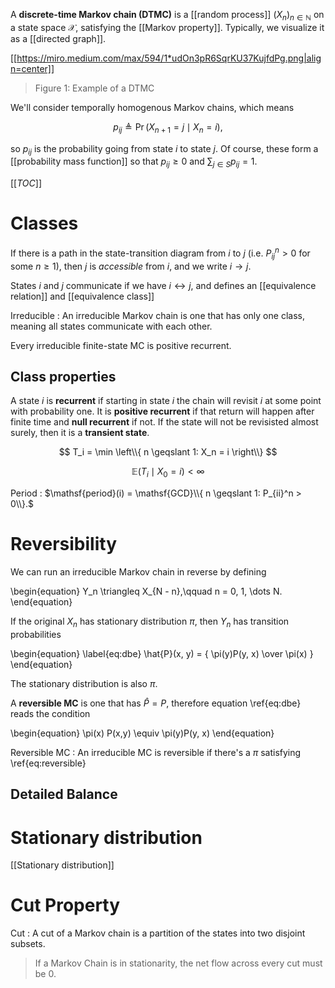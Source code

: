 A **discrete-time Markov chain (DTMC)** is a [[random process]] $(X_n)_{n \in \mathbb{N}}$ on a state space $\mathcal{X}$, satisfying the [[Markov property]]. Typically, we visualize it as a [[directed graph]].

[[https://miro.medium.com/max/594/1*udOn3pR6SqrKU37KujfdPg.png|align=center]]

> Figure 1: Example of a DTMC

We'll consider temporally homogenous Markov chains, which means

$$
p_{ij} \triangleq \Pr(X_{n+1} = j \mid X_n = i), \tag{Transition Probability Matrix}
$$

so $p_{ij}$ is the probability going from state $i$ to state $j$. Of course, these form a [[probability mass function]] so that $p_{ij} \geqslant 0$ and $\sum_{j \in S} p_{ij} = 1$.

[[_TOC_]]

# Classes

If there is a path in the state-transition diagram from $i$ to $j$ (i.e. $P_{ij}^n > 0$ for some $n \geqslant 1$), then $j$ is _accessible_ from $i$, and we write $i \rightarrow j$. 

States $i$ and $j$ communicate if we have $i \longleftrightarrow j$, and defines an [[equivalence relation]] and [[equivalence class]]

Irreducible
: An irreducible Markov chain is one that has only one class, meaning all states communicate with each other.

Every irreducible finite-state MC is positive recurrent.

## Class properties

A state $i$ is **recurrent** if starting in state $i$ the chain will revisit $i$ at some point with probability one. It is **positive recurrent** if that return will happen after finite time and **null recurrent** if not. If the state will not be revisisted almost surely, then it is a **transient state**.

$$
T_i = \min \left\\{ n \geqslant 1: X_n = i \right\\}
$$

$$
\mathbb{E}(T_i \mid X_0 = i) < \infty \tag{Positive Recurrence Condition}
$$

Period
: $\mathsf{period}(i) = \mathsf{GCD}\\{ n \geqslant 1: P_{ii}^n > 0\\}.$

# Reversibility

We can run an irreducible Markov chain in reverse by defining

\begin{equation}
Y_n \triangleq X_{N - n},\qquad n = 0, 1, \dots N.
\end{equation}

If the original $X_n$ has stationary distribution $\pi$, then $Y_n$ has transition probabilities

\begin{equation}
\label{eq:dbe}
\hat{P}(x, y) = { \pi(y)P(y, x) \over \pi(x) } 
\end{equation}

The stationary distribution is also $\pi$. 

A **reversible MC** is one that has $\hat{P} = P$, therefore equation \ref{eq:dbe} reads the condition

\begin{equation}
\pi(x) P(x,y) \equiv \pi(y)P(y, x)
\end{equation}


Reversible MC
: An irreducible MC is reversible if there's a $\pi$ satisfying \ref{eq:reversible}

## Detailed Balance



# Stationary distribution

[[Stationary distribution]]

# Cut Property

Cut
: A cut of a Markov chain is a partition
of the states into two disjoint subsets. 

> If a Markov Chain is in stationarity, the net flow across every cut must be 0. 